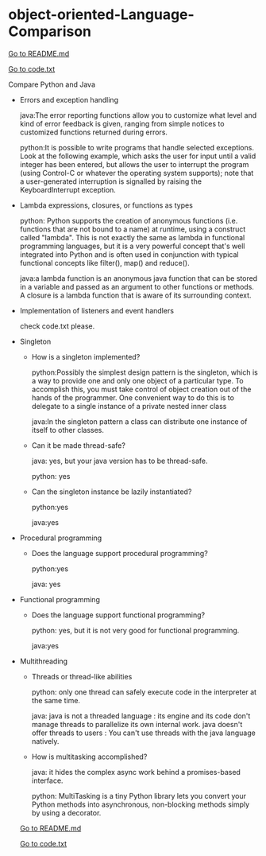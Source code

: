 # object-oriented-Language-Comparison

   [Go to README.md](README.md)
   
   [Go to code.txt](code.txt)
    
Compare Python and Java

    
* Errors and exception handling
    
    java:The error reporting functions allow you to customize what level and kind of error feedback is given, ranging from simple notices to customized functions returned during errors.
    
    python:It is possible to write programs that handle selected exceptions. Look at the following example, which asks the user for input until a valid integer has been entered, but allows the user to interrupt the program (using Control-C or whatever the operating system supports); note that a user-generated interruption is signalled by raising the KeyboardInterrupt exception.


* Lambda expressions, closures, or functions as types

  python: Python supports the creation of anonymous functions (i.e. functions that are not bound to a name) at runtime, using a construct called "lambda". This is not exactly the same as lambda in functional programming languages, but it is a very powerful concept that's well integrated into Python and is often used in conjunction with typical functional concepts like filter(), map() and reduce().

  java:a lambda function is an anonymous java function that can be stored in a variable and passed as an argument to other functions or methods. A closure is a lambda function that is aware of its surrounding context.

* Implementation of listeners and event handlers

  check code.txt please.

* Singleton
  * How is a singleton implemented?
  
    python:Possibly the simplest design pattern is the singleton, which is a way to provide one and only one object of a particular type. To accomplish this, you must take control of object creation out of the hands of the programmer. One convenient way to do this is to delegate to a single instance of a private nested inner class
    
    java:In the singleton pattern a class can distribute one instance of itself to other classes.
  
  * Can it be made thread-safe?
  
    java: yes, but your java version has to be thread-safe.
    
    python: yes
  
  * Can the singleton instance be lazily instantiated?
  
    python:yes
    
    java:yes
  
* Procedural programming
  * Does the language support procedural programming?
    
    python:yes
    
    java: yes
    
* Functional programming
  * Does the language support functional programming?
  
    python: yes, but it is not very good for functional programming.
    
    java:yes
    
* Multithreading
  * Threads or thread-like abilities
  
    python: only one thread can safely execute code in the interpreter at the same time.
    
    java: java is not a threaded language : its engine and its code don't manage threads to parallelize its own internal work. java doesn't offer threads to users : You can't use threads with the java language natively. 
  
  * How is multitasking accomplished?
    
    java: it hides the complex async work behind a promises-based interface.
    
    python: MultiTasking is a tiny Python library lets you convert your Python methods into asynchronous, non-blocking methods simply by using a decorator.
    
   [Go to README.md](README.md)
   
   [Go to code.txt](code.txt)
